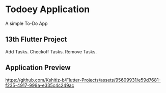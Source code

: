 # Todoey Application
A simple To-Do App

## 13th Flutter Project
Add Tasks. Checkoff Tasks. Remove Tasks.

## Application Preview

https://github.com/Kshitiz-b/Flutter-Projects/assets/95609931/e59d7681-f235-4917-999a-e335c4c249ac
